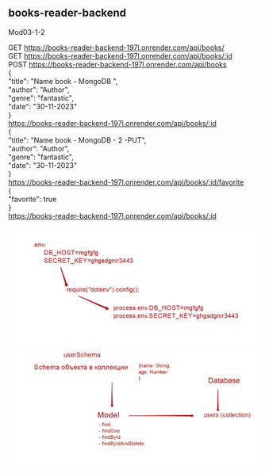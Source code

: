 ## books-reader-backend
Mod03-1-2

GET  https://books-reader-backend-197l.onrender.com/api/books/  
GET  https://books-reader-backend-197l.onrender.com/api/books/:id  
POST https://books-reader-backend-197l.onrender.com/api/books  
{  
    "title": "Name book - MongoDB ",  
    "author": "Author",  
    "genre": "fantastic",   
    "date": "30-11-2023"  
}  
https://books-reader-backend-197l.onrender.com/api/books/:id  
{  
    "title": "Name book - MongoDB - 2 -PUT",  
    "author": "Author",  
    "genre": "fantastic",  
    "date": "30-11-2023"  
}  
https://books-reader-backend-197l.onrender.com/api/books/:id/favorite  
{  
    "favorite": true  
}  
https://books-reader-backend-197l.onrender.com/api/books/:id  


###
![Screenshoot-1](./assets/dotenv-work-schema.jpg)
![Screenshoot-2](./assets/schema-model-collection.jpg)
